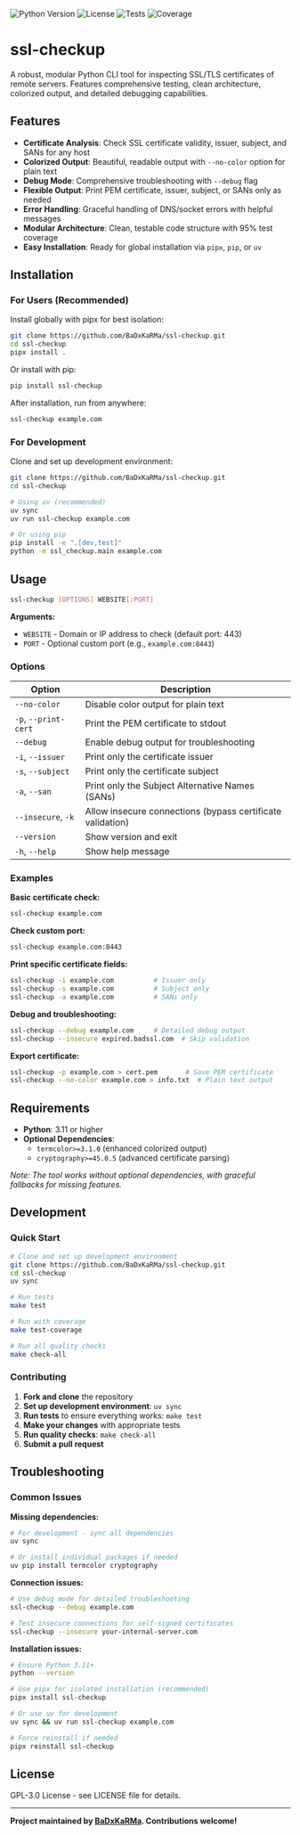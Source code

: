 ![Python Version](https://img.shields.io/badge/python-3.11%2B-blue)
![License](https://img.shields.io/badge/license-GPL--3.0-blue)
![Tests](https://img.shields.io/badge/tests-151%20passed-green)
![Coverage](https://img.shields.io/badge/coverage-95%25-green)

# ssl-checkup

A robust, modular Python CLI tool for inspecting SSL/TLS certificates of remote servers. Features comprehensive testing, clean architecture, colorized output, and detailed debugging capabilities.

## Features

- **Certificate Analysis**: Check SSL certificate validity, issuer, subject, and SANs for any host
- **Colorized Output**: Beautiful, readable output with `--no-color` option for plain text
- **Debug Mode**: Comprehensive troubleshooting with `--debug` flag
- **Flexible Output**: Print PEM certificate, issuer, subject, or SANs only as needed
- **Error Handling**: Graceful handling of DNS/socket errors with helpful messages
- **Modular Architecture**: Clean, testable code structure with 95% test coverage
- **Easy Installation**: Ready for global installation via `pipx`, `pip`, or `uv`

## Installation

### For Users (Recommended)

Install globally with pipx for best isolation:

```bash
git clone https://github.com/BaDxKaRMa/ssl-checkup.git
cd ssl-checkup
pipx install .
```

Or install with pip:

```bash
pip install ssl-checkup
```

After installation, run from anywhere:

```bash
ssl-checkup example.com
```

### For Development

Clone and set up development environment:

```bash
git clone https://github.com/BaDxKaRMa/ssl-checkup.git
cd ssl-checkup

# Using uv (recommended)
uv sync
uv run ssl-checkup example.com

# Or using pip
pip install -e ".[dev,test]"
python -m ssl_checkup.main example.com
```

## Usage

```bash
ssl-checkup [OPTIONS] WEBSITE[:PORT]
```

**Arguments:**

- `WEBSITE` - Domain or IP address to check (default port: 443)
- `PORT` - Optional custom port (e.g., `example.com:8443`)

### Options

| Option               | Description                                                |
| -------------------- | ---------------------------------------------------------- |
| `--no-color`         | Disable color output for plain text                        |
| `-p`, `--print-cert` | Print the PEM certificate to stdout                        |
| `--debug`            | Enable debug output for troubleshooting                    |
| `-i`, `--issuer`     | Print only the certificate issuer                          |
| `-s`, `--subject`    | Print only the certificate subject                         |
| `-a`, `--san`        | Print only the Subject Alternative Names (SANs)            |
| `--insecure`, `-k`   | Allow insecure connections (bypass certificate validation) |
| `--version`          | Show version and exit                                      |
| `-h`, `--help`       | Show help message                                          |

### Examples

**Basic certificate check:**

```bash
ssl-checkup example.com
```

**Check custom port:**

```bash
ssl-checkup example.com:8443
```

**Print specific certificate fields:**

```bash
ssl-checkup -i example.com          # Issuer only
ssl-checkup -s example.com          # Subject only
ssl-checkup -a example.com          # SANs only
```

**Debug and troubleshooting:**

```bash
ssl-checkup --debug example.com     # Detailed debug output
ssl-checkup --insecure expired.badssl.com  # Skip validation
```

**Export certificate:**

```bash
ssl-checkup -p example.com > cert.pem       # Save PEM certificate
ssl-checkup --no-color example.com > info.txt  # Plain text output
```

## Requirements

- **Python**: 3.11 or higher
- **Optional Dependencies**:
  - `termcolor>=3.1.0` (enhanced colorized output)
  - `cryptography>=45.0.5` (advanced certificate parsing)

_Note: The tool works without optional dependencies, with graceful fallbacks for missing features._

## Development

### Quick Start

```bash
# Clone and set up development environment
git clone https://github.com/BaDxKaRMa/ssl-checkup.git
cd ssl-checkup
uv sync

# Run tests
make test

# Run with coverage
make test-coverage

# Run all quality checks
make check-all
```

### Contributing

1. **Fork and clone** the repository
2. **Set up development environment**: `uv sync`
3. **Run tests** to ensure everything works: `make test`
4. **Make your changes** with appropriate tests
5. **Run quality checks**: `make check-all`
6. **Submit a pull request**

## Troubleshooting

### Common Issues

**Missing dependencies:**

```bash
# For development - sync all dependencies
uv sync

# Or install individual packages if needed
uv pip install termcolor cryptography
```

**Connection issues:**

```bash
# Use debug mode for detailed troubleshooting
ssl-checkup --debug example.com

# Test insecure connections for self-signed certificates
ssl-checkup --insecure your-internal-server.com
```

**Installation issues:**

```bash
# Ensure Python 3.11+
python --version

# Use pipx for isolated installation (recommended)
pipx install ssl-checkup

# Or use uv for development
uv sync && uv run ssl-checkup example.com

# Force reinstall if needed
pipx reinstall ssl-checkup
```

## License

GPL-3.0 License - see LICENSE file for details.

---

**Project maintained by [BaDxKaRMa](https://github.com/BaDxKaRMa). Contributions welcome!**
